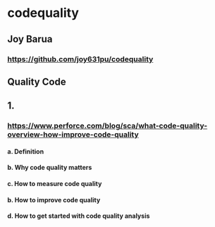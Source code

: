 # codequality
## Joy Barua
### https://github.com/joy631pu/codequality
## Quality Code
## 1.
### https://www.perforce.com/blog/sca/what-code-quality-overview-how-improve-code-quality 
#### a. Definition
#### b. Why code quality matters
#### c. How to measure code quality
#### b. How to improve code quality
#### d. How to get started with code quality analysis 